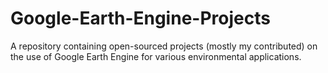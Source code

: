 # Google-Earth-Engine-Projects
A repository containing open-sourced projects (mostly my contributed) on the use of Google Earth Engine for various environmental applications.
